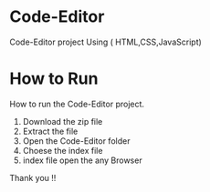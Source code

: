 
# Code-Editor

Code-Editor project Using ( HTML,CSS,JavaScript)


# How to Run

How to run the Code-Editor project.
1. Download the zip file
2. Extract the file 
3. Open the Code-Editor folder
4. Choese the index file
5. index file open the any Browser

Thank you !!